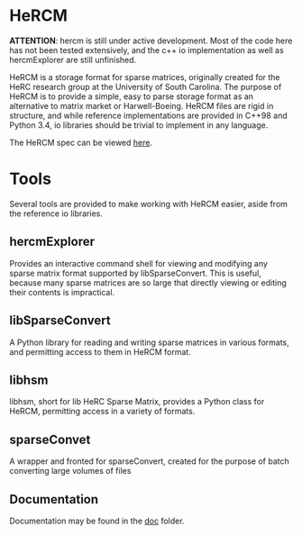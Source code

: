# HeRCM
**ATTENTION**: hercm is still under active development. Most of the code here has not been tested extensively, and the c++ io implementation as well as hercmExplorer are still unfinished. 

HeRCM is a storage format for sparse matrices, originally created for the HeRC research group at the University of South Carolina. The purpose of HeRCM is to provide a simple, easy to parse storage format as an alternative to matrix market or Harwell-Boeing. HeRCM files are rigid in structure, and while reference implementations are provided in C++98 and Python 3.4, io libraries should be trivial to implement in any language. 

The HeRCM spec can be viewed [here](doc/hercm-spec.md).

# Tools 
Several tools are provided to make working with HeRCM easier, aside from the reference io libraries. 

## hercmExplorer 
Provides an interactive command shell for viewing and modifying any sparse matrix format supported by libSparseConvert. This is useful, because many sparse matrices are so large that directly viewing or editing their contents is impractical. 

## libSparseConvert 
A Python library for reading and writing sparse matrices in various formats, and permitting access to them in HeRCM format. 

## libhsm 
libhsm, short for lib HeRC Sparse Matrix, provides a Python class for HeRCM, permitting access in a variety of formats. 

## sparseConvet 
A wrapper and fronted for sparseConvert, created for the purpose of batch converting large volumes of files 

## Documentation 
Documentation may be found in the [doc](doc) folder. 

